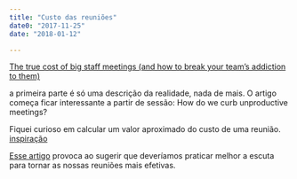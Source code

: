 ```yaml
---
title: "Custo das reuniões"
date0: "2017-11-25"
date: "2018-01-12"

---
```


[The true cost of big staff meetings (and how to break your team’s addiction to them)](http://blog.rescuetime.com/true-cost-big-staff-meetings/?utm_source=Blog+Newsletter&utm_campaign=ac0fdb1aee-EMAIL_CAMPAIGN_2017_11_22&utm_medium=email&utm_term=0_6e017e2559-ac0fdb1aee-48191967)

a primeira parte é só uma descrição da realidade, nada de mais. O artigo começa ficar interessante a partir de sessão: How do we curb unproductive meetings? 

Fiquei curioso em calcular um valor aproximado do custo de uma reunião. [inspiração](https://hbr.org/resources/html/infographics/2015/11/meeting-cost-calculator/index.html)


[Esse artigo](https://hbr.org/2017/12/meetings-would-go-faster-if-people-took-the-time-to-listen?utm_source=Blog+Newsletter&utm_campaign=56f1ac7d79-EMAIL_CAMPAIGN_2018_01_03&utm_medium=email&utm_term=0_6e017e2559-56f1ac7d79-48191967) provoca ao sugerir que deveríamos praticar melhor a escuta para tornar as nossas reuniões mais efetivas.

